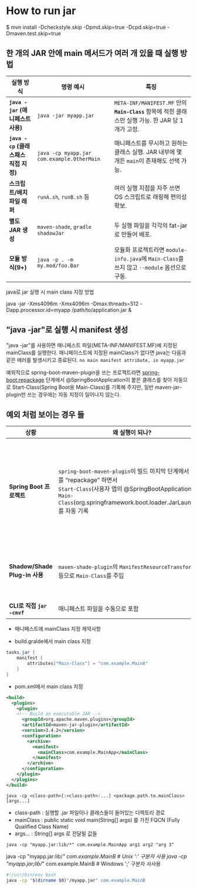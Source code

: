 # How to run jar




$ mvn install -Dcheckstyle.skip -Dpmd.skip=true -Dcpd.skip=true -Dmaven.test.skip=true


## 한 개의 JAR 안에 main 메서드가 여러 개 있을 때 실행 방법

| 실행 방식 | 명령 예시 | 특징 |
|-----------|-----------|-------|
| **`java -jar` (매니페스트 사용)** | `java -jar myapp.jar` | `META-INF/MANIFEST.MF` 안의 **`Main-Class`** 항목에 적힌 클래스만 실행 가능. 한 JAR 당 1 개가 고정. |
| **`java -cp` (클래스패스 직접 지정)** | `java -cp myapp.jar com.example.OtherMain` | 매니페스트를 무시하고 원하는 클래스 실행. JAR 내부에 몇 개든 `main`이 존재해도 선택 가능. |
| **스크립트/배치 파일 래퍼** | `runA.sh`, `runB.sh` 등 | 여러 실행 지점을 자주 쓰면 OS 스크립트로 래핑해 편의성 확보. |
| **별도 JAR 생성** | `maven-shade`, `gradle shadowJar` | 두 실행 파일을 각각의 fat-jar로 만들어 배포. |
| **모듈 방식(9+)** | `java -p . -m my.mod/foo.Bar` | 모듈화 프로젝트라면 `module-info.java`에 `Main-Class`를 쓰지 않고 `--module` 옵션으로 구동. |



java로 jar 실행 시 main class 지정 방법

java -jar -Xms4096m -Xmx4096m -Dmax.threads=512 -Dapp.processor.id=myapp /path/to/application.jar &


## "java -jar"로 실행 시 manifest 생성
"java -jar"를 사용하면 매니페스트 파일(META-INF/MANIFEST.MF)에 지정된 mainClass를 실행한다.
매니페이스트에 지정된 mainClass가 없다면 java는 다음과 같은 에러를 발생시키고 종료된다.
```no main manifest attribute, in myapp.jar```

예외적으로 spring-boot-maven-plugin을 쓰는 프로젝트라면 <spring-boot:repackage> 단계에서 @SpringBootApplication이 붙은 클래스를 찾아 자동으로 Start-Class(Spring Boot용 Main-Class)를 기록해 주지만, 일반 maven-jar-plugin만 쓰는 경우에는 자동 지정이 일어나지 않는다.

## 예외 처럼 보이는 경우 들
| 상황 | 왜 실행이 되나? | 실제로는… |
|------|----------------|-----------|
| **Spring Boot 프로젝트** | `spring-boot-maven-plugin`이 빌드 마지막 단계에서 JAR를 “repackage” 하면서 <br>`Start-Class`(사용자 앱의 @SpringBootApplication)와 <br>`Main-Class`(org.springframework.boot.loader.JarLauncher) 를 자동 기록 | Maven 기본 JAR이 아니라 **별도로 재가 ([java - Can't execute jar- file: "no main manifest attribute" - Stack Overflow](https://stackoverflow.com/questions/9689793/cant-execute-jar-file-no-main-manifest-attribute))
| **Shadow/Shade Plug-in 사용** | `maven-shade-plugin`의 `ManifestResourceTransformer` 등으로 `Main-Class`를 주입 | 사용자 또는 플러그인 설정에서 명시적으로 넣어 준 것 |
| **CLI로 직접 `jar -cmvf`** | 매니페스트 파일을 수동으로 포함 | 역시 사람이 지정 |


- 매니페스트에 mainClass 지정 제약사항



- build.gralde에서 main class 지정
```gradle
tasks.jar {
    manifest {
        attributes["Main-Class"] = "com.example.MainA"
    }
}
```

- pom.xml에서 main class 지정
```xml
<build>
  <plugins>
    <plugin>
    <!-- Build an executable JAR -->
      <groupId>org.apache.maven.plugins</groupId>
      <artifactId>maven-jar-plugin</artifactId>
      <version>3.4.2</version>
      <configuration>
        <archive>
          <manifest>
            <mainClass>com.example.MainApp</mainClass>
          </manifest>
        </archive>
      </configuration>
    </plugin>
  </plugins>
</build>
```

```
java -cp <class-path>[:<class-path>:...] <package.path.to.mainClass> [args...]
```
- class-path : 실행할 .jar 파일이나 클래스들이 들어있는 디렉토리 경로
- mainClass : public static void main(String[] args) 를 가진 FQCN (Fully Qualified Class Name)
- args... : String[] args 로 전달될 값들

```
java -cp "myapp.jar:lib/*" com.example.MainApp arg1 arg2 "arg 3"
```


java -cp "myapp.jar:lib/*" com.example.MainB   # Unix ':' 구분자 사용
java -cp "myapp.jar;lib/*" com.example.MainB   # Windows ';' 구분자 사사용

```sh
#!/usr/bin/env bash
java -cp "$(dirname $0)"/myapp.jar" com.example.MainB
```
